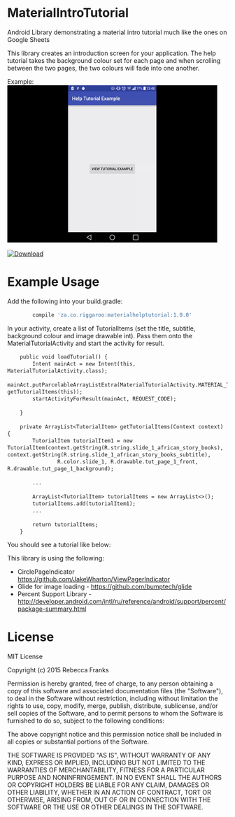 # MaterialIntroTutorial
Android Library demonstrating a material intro tutorial much like the ones on Google Sheets

This library creates an introduction screen for your application.
The help tutorial takes the background colour set for each page and when scrolling between the two pages, the two colours will fade into one another.

Example:
![](example-usage.gif)


[ ![Download](https://api.bintray.com/packages/spongebobrf/maven/MaterialIntroTutorial/images/download.svg) ](https://bintray.com/spongebobrf/maven/MaterialIntroTutorial/_latestVersion)

# Example Usage

Add the following into your build.gradle:
```groovy
        compile 'za.co.riggaroo:materialhelptutorial:1.0.0'
```
In your activity, create a list of TutorialItems (set the title, subtitle, background colour and image drawable int). Pass them onto the MaterialTutorialActivity and start the activity for result.
```android
    public void loadTutorial() {
        Intent mainAct = new Intent(this, MaterialTutorialActivity.class);
        mainAct.putParcelableArrayListExtra(MaterialTutorialActivity.MATERIAL_TUTORIAL_ARG_TUTORIAL_ITEMS, getTutorialItems(this));
        startActivityForResult(mainAct, REQUEST_CODE);

    }

    private ArrayList<TutorialItem> getTutorialItems(Context context) {
        TutorialItem tutorialItem1 = new TutorialItem(context.getString(R.string.slide_1_african_story_books), context.getString(R.string.slide_1_african_story_books_subtitle),
                R.color.slide_1, R.drawable.tut_page_1_front,  R.drawable.tut_page_1_background);

        ...

        ArrayList<TutorialItem> tutorialItems = new ArrayList<>();
        tutorialItems.add(tutorialItem1);
        ...

        return tutorialItems;
    }
```
You should see a tutorial like below:


This library is using the following:
- CirclePageIndicator https://github.com/JakeWharton/ViewPagerIndicator
- Glide for image loading - https://github.com/bumptech/glide
- Percent Support Library - http://developer.android.com/intl/ru/reference/android/support/percent/package-summary.html

# License 

MIT License

Copyright (c) 2015 Rebecca Franks

Permission is hereby granted, free of charge, to any person obtaining a copy
of this software and associated documentation files (the "Software"), to deal
in the Software without restriction, including without limitation the rights
to use, copy, modify, merge, publish, distribute, sublicense, and/or sell
copies of the Software, and to permit persons to whom the Software is
furnished to do so, subject to the following conditions:



The above copyright notice and this permission notice shall be included in
all copies or substantial portions of the Software.



THE SOFTWARE IS PROVIDED "AS IS", WITHOUT WARRANTY OF ANY KIND, EXPRESS OR
IMPLIED, INCLUDING BUT NOT LIMITED TO THE WARRANTIES OF MERCHANTABILITY,
FITNESS FOR A PARTICULAR PURPOSE AND NONINFRINGEMENT.  IN NO EVENT SHALL THE
AUTHORS OR COPYRIGHT HOLDERS BE LIABLE FOR ANY CLAIM, DAMAGES OR OTHER
LIABILITY, WHETHER IN AN ACTION OF CONTRACT, TORT OR OTHERWISE, ARISING FROM,
OUT OF OR IN CONNECTION WITH THE SOFTWARE OR THE USE OR OTHER DEALINGS IN
THE SOFTWARE.




